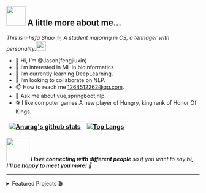 
<!--![](https://s1.ax1x.com/2022/03/22/qKdz8A.png)-->

## <img src="https://media.giphy.com/media/WUlplcMpOCEmTGBtBW/giphy.gif" width="50"> A little more about me...  

<p><em>This is✨ hsfq Shao ✨, A student majoring in CS, a tennager with personality.<img src="https://media.giphy.com/media/VgCDAzcKvsR6OM0uWg/giphy.gif" width="25"> 
</em></p>

<!--
**J1aM1ng/J1aM1ng** is a ✨ _special_ ✨ repository because its `README.md` (this file) appears on your GitHub profile.

Here are some ideas to get you started:

- 🔭 I’m currently working on ...
- 🌱 I’m currently learning ...
- 👯 I’m looking to collaborate on ...
- 🤔 I’m looking for help with ...
- 💬 Ask me about ...
- 📫 How to reach me: ...
- 😄 Pronouns: ...
- ⚡ Fun fact: ...
  -->
- 👋 Hi, I’m @Jason(fengjiuxin)
- 👀 I’m interested in ML in bioinformatics
- 🌱 I’m currently learning DeepLearning.
- 💞️ I’m looking to collaborate on NLP.
- 📫 How to reach me 1264512262@qq.com.
- 💬 Ask me about vue,springboot,nlp.
- ⚽️ I like computer games.A new player of Hungry, king rank of Honor Of Kings.


| [![Anurag's github stats](https://github-readme-stats.vercel.app/api?username=Jasonfengjx)](https://github.com/anuraghazra/github-readme-stats) | [![Top Langs](https://github-readme-stats.vercel.app/api/top-langs/?username=Jasonfengjx&hide=c,assembly,logos,makefile,VHDL,cmake&layout=compact)](https://github.com/anuraghazra/github-readme-stats) |
| ------------------------------------------------------------ | ------------------------------------------------------------ |

<img src="https://media.giphy.com/media/LnQjpWaON8nhr21vNW/giphy.gif" width="60"> <em><b>I love connecting with different people</b> so if you want to say <b>hi, I'll be happy to meet you more!</b> 🤗</em>

------



<details>
<summary>Featured Projects 🎬</summary>




</details>
